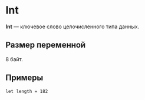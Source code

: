 # Int

**Int** — ключевое слово целочисленного типа данных.

## Размер переменной

8 байт.

## Примеры

`let length = 182`
